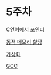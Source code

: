 # 5주차

[C언어에서 포인터](reviews/week5_word/c_pointer_dma.md)

[동적 메모리 할당](reviews/week5_word/c_pointer_dma.md#동적-메모리-할당-dynamic-memory-allocation)

[가상화](reviews/week5_word/virtual.md)

[GCC](reviews/week5_word/gcc.md)